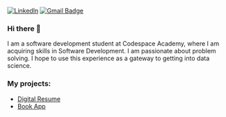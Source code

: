 [![Linkedln](https://img.shields.io/badge/LinkedIn-0077B5?style=flat-square&logo=linkedin&logoColor=white)](https://www.linkedin.com/tshidiso-moorosi-420582177/)
[![Gmail Badge](https://img.shields.io/badge/-Gmail-c14438?style=flat-square&logo=Gmail&logoColor=white&link=mailto:mixdeers@gmail.com)](mailto:tshidisomoorosi@gmail.com)

### Hi there 👋

I am a software development student at Codespace Academy, where I am acquiring skills in Software Development.
I am passionate about problem solving. I hope to use this experience as a gateway to getting into data science.

### My projects:

+ [Digital Resume](https://github.com/tshidiso-codespace/TSHMOO220_FTC2306_GroupB_TshidisoMoorosi_ITW9)
+ [Book App](https://github.com/tshidiso-codespace/TSHMOO220_FTC2306_GroupB_TshidisoMoorosi_ITWA19_FINAL_Capstone_Project)


<!--
**tshidiso-codespace/tshidiso-codespace** is a ✨ _special_ ✨ repository because its `README.md` (this file) appears on your GitHub profile.

Here are some ideas to get you started:

- 🔭 I’m currently working on ...
- 🌱 I’m currently learning ...
- 👯 I’m looking to collaborate on ...
- 🤔 I’m looking for help with ...
- 💬 Ask me about ...
- 📫 How to reach me: ...
- 😄 Pronouns: ...
- ⚡ Fun fact: ...
-->
